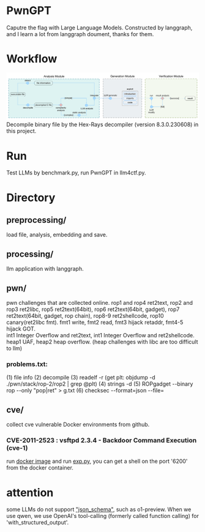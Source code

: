 # PwnGPT
Caputre the flag with Large Language Models. Constructed by langgraph, and I learn a lot from langgraph doument, thanks for them.

# Workflow
![workflow](./assert/workflow.png)
Decompile binary file by the Hex-Rays decompiler (version 8.3.0.230608) in this project.

# Run
Test LLMs by benchmark.py, run PwnGPT in llm4ctf.py.

# Directory
## preprocessing/ 
load file, analysis, embedding and save.

## processing/ 
llm application with langgraph.

## pwn/ 
pwn challenges that are collected online. 
rop1 and rop4 ret2text, rop2 and rop3 ret2libc, 
rop5 ret2text(64bit), rop6 ret2text(64bit, gadget), rop7 ret2text(64bit, gadget, rop chain), rop8-9 ret2shellcode, rop10 canary(ret2libc fmt).
fmt1 write, fmt2 read, fmt3 hijack retaddr, fmt4-5 hijack GOT.                     
int1 Integer Overflow and ret2text, int1 Integer Overflow and ret2shellcode.
heap1 UAF, heap2 heap overflow. (heap challenges with libc are too difficult to llm)
### problems.txt: 
(1) file info (2) decompile (3) readelf -r  (get plt: objdump -d ./pwn/stack/rop-2/rop2 | grep @plt) (4) strings -d (5) ROPgadget --binary rop --only "pop|ret" > g.txt (6) checksec --format=json --file=

## cve/
collect cve vulnerable Docker environments from github.
### CVE-2011-2523 : vsftpd 2.3.4 - Backdoor Command Execution (cve-1)
run [docker image](https://github.com/Anon-Exploiter/vulnerable-packages) and run [exp.py](https://github.com/padsalatushal/CVE-2011-2523), you can get a shell on the port '6200' from the docker container.

# attention
some LLMs do not support ["json_schema"](https://platform.openai.com/docs/guides/structured-outputs), such as o1-preview. When we use qwen, we use OpenAI's tool-calling (formerly called function calling) for 'with_structured_output'.